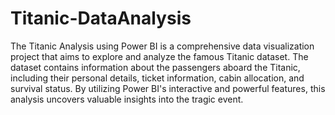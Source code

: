 # Titanic-DataAnalysis
The Titanic Analysis using Power BI is a comprehensive data visualization project that aims to explore and analyze the famous Titanic dataset. The dataset contains information about the passengers aboard the Titanic, including their personal details, ticket information, cabin allocation, and survival status. By utilizing Power BI's interactive and powerful features, this analysis uncovers valuable insights into the tragic event.
